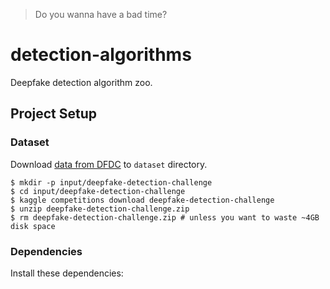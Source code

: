 > Do you wanna have a bad time?

# detection-algorithms
Deepfake detection algorithm zoo.

## Project Setup

### Dataset
Download [data from DFDC](https://www.kaggle.com/c/deepfake-detection-challenge) to `dataset` directory.

```shell
$ mkdir -p input/deepfake-detection-challenge
$ cd input/deepfake-detection-challenge
$ kaggle competitions download deepfake-detection-challenge
$ unzip deepfake-detection-challenge.zip
$ rm deepfake-detection-challenge.zip # unless you want to waste ~4GB disk space
```

### Dependencies
Install these dependencies:
